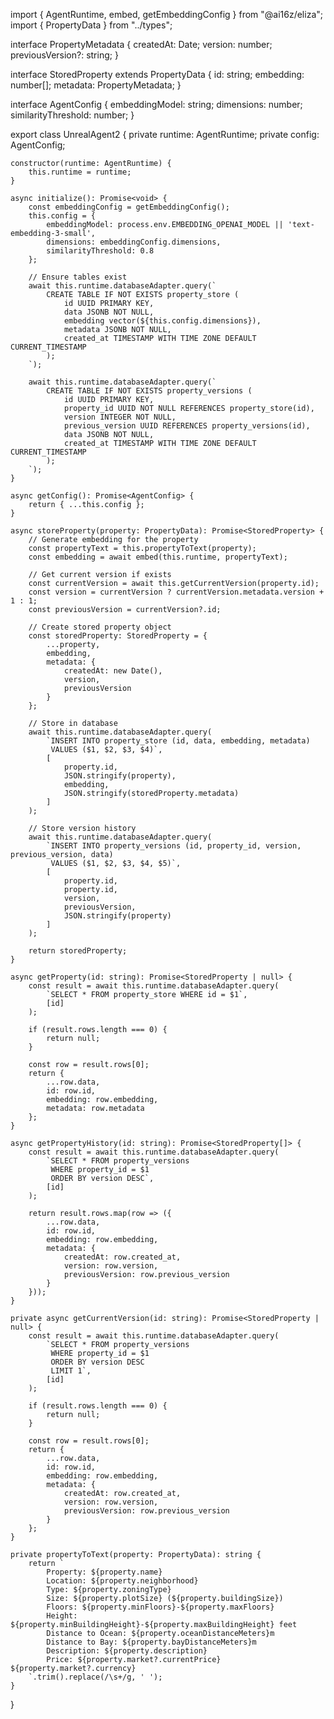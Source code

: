 import { AgentRuntime, embed, getEmbeddingConfig } from "@ai16z/eliza";
import { PropertyData } from "../types";

interface PropertyMetadata {
    createdAt: Date;
    version: number;
    previousVersion?: string;
}

interface StoredProperty extends PropertyData {
    id: string;
    embedding: number[];
    metadata: PropertyMetadata;
}

interface AgentConfig {
    embeddingModel: string;
    dimensions: number;
    similarityThreshold: number;
}

export class UnrealAgent2 {
    private runtime: AgentRuntime;
    private config: AgentConfig;

    constructor(runtime: AgentRuntime) {
        this.runtime = runtime;
    }

    async initialize(): Promise<void> {
        const embeddingConfig = getEmbeddingConfig();
        this.config = {
            embeddingModel: process.env.EMBEDDING_OPENAI_MODEL || 'text-embedding-3-small',
            dimensions: embeddingConfig.dimensions,
            similarityThreshold: 0.8
        };

        // Ensure tables exist
        await this.runtime.databaseAdapter.query(`
            CREATE TABLE IF NOT EXISTS property_store (
                id UUID PRIMARY KEY,
                data JSONB NOT NULL,
                embedding vector(${this.config.dimensions}),
                metadata JSONB NOT NULL,
                created_at TIMESTAMP WITH TIME ZONE DEFAULT CURRENT_TIMESTAMP
            );
        `);

        await this.runtime.databaseAdapter.query(`
            CREATE TABLE IF NOT EXISTS property_versions (
                id UUID PRIMARY KEY,
                property_id UUID NOT NULL REFERENCES property_store(id),
                version INTEGER NOT NULL,
                previous_version UUID REFERENCES property_versions(id),
                data JSONB NOT NULL,
                created_at TIMESTAMP WITH TIME ZONE DEFAULT CURRENT_TIMESTAMP
            );
        `);
    }

    async getConfig(): Promise<AgentConfig> {
        return { ...this.config };
    }

    async storeProperty(property: PropertyData): Promise<StoredProperty> {
        // Generate embedding for the property
        const propertyText = this.propertyToText(property);
        const embedding = await embed(this.runtime, propertyText);

        // Get current version if exists
        const currentVersion = await this.getCurrentVersion(property.id);
        const version = currentVersion ? currentVersion.metadata.version + 1 : 1;
        const previousVersion = currentVersion?.id;

        // Create stored property object
        const storedProperty: StoredProperty = {
            ...property,
            embedding,
            metadata: {
                createdAt: new Date(),
                version,
                previousVersion
            }
        };

        // Store in database
        await this.runtime.databaseAdapter.query(
            `INSERT INTO property_store (id, data, embedding, metadata)
             VALUES ($1, $2, $3, $4)`,
            [
                property.id,
                JSON.stringify(property),
                embedding,
                JSON.stringify(storedProperty.metadata)
            ]
        );

        // Store version history
        await this.runtime.databaseAdapter.query(
            `INSERT INTO property_versions (id, property_id, version, previous_version, data)
             VALUES ($1, $2, $3, $4, $5)`,
            [
                property.id,
                property.id,
                version,
                previousVersion,
                JSON.stringify(property)
            ]
        );

        return storedProperty;
    }

    async getProperty(id: string): Promise<StoredProperty | null> {
        const result = await this.runtime.databaseAdapter.query(
            `SELECT * FROM property_store WHERE id = $1`,
            [id]
        );

        if (result.rows.length === 0) {
            return null;
        }

        const row = result.rows[0];
        return {
            ...row.data,
            id: row.id,
            embedding: row.embedding,
            metadata: row.metadata
        };
    }

    async getPropertyHistory(id: string): Promise<StoredProperty[]> {
        const result = await this.runtime.databaseAdapter.query(
            `SELECT * FROM property_versions 
             WHERE property_id = $1 
             ORDER BY version DESC`,
            [id]
        );

        return result.rows.map(row => ({
            ...row.data,
            id: row.id,
            embedding: row.embedding,
            metadata: {
                createdAt: row.created_at,
                version: row.version,
                previousVersion: row.previous_version
            }
        }));
    }

    private async getCurrentVersion(id: string): Promise<StoredProperty | null> {
        const result = await this.runtime.databaseAdapter.query(
            `SELECT * FROM property_versions 
             WHERE property_id = $1 
             ORDER BY version DESC 
             LIMIT 1`,
            [id]
        );

        if (result.rows.length === 0) {
            return null;
        }

        const row = result.rows[0];
        return {
            ...row.data,
            id: row.id,
            embedding: row.embedding,
            metadata: {
                createdAt: row.created_at,
                version: row.version,
                previousVersion: row.previous_version
            }
        };
    }

    private propertyToText(property: PropertyData): string {
        return `
            Property: ${property.name}
            Location: ${property.neighborhood}
            Type: ${property.zoningType}
            Size: ${property.plotSize} (${property.buildingSize})
            Floors: ${property.minFloors}-${property.maxFloors}
            Height: ${property.minBuildingHeight}-${property.maxBuildingHeight} feet
            Distance to Ocean: ${property.oceanDistanceMeters}m
            Distance to Bay: ${property.bayDistanceMeters}m
            Description: ${property.description}
            Price: ${property.market?.currentPrice} ${property.market?.currency}
        `.trim().replace(/\s+/g, ' ');
    }
}
